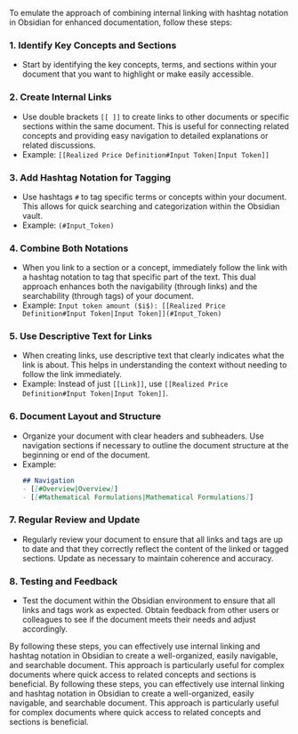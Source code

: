 To emulate the approach of combining internal linking with hashtag notation in Obsidian for enhanced documentation, follow these steps:

### 1. **Identify Key Concepts and Sections**
   - Start by identifying the key concepts, terms, and sections within your document that you want to highlight or make easily accessible.

### 2. **Create Internal Links**
   - Use double brackets `[[ ]]` to create links to other documents or specific sections within the same document. This is useful for connecting related concepts and providing easy navigation to detailed explanations or related discussions.
   - Example: `[[Realized Price Definition#Input Token|Input Token]]`

### 3. **Add Hashtag Notation for Tagging**
   - Use hashtags `#` to tag specific terms or concepts within your document. This allows for quick searching and categorization within the Obsidian vault.
   - Example: `(#Input_Token)`

### 4. **Combine Both Notations**
   - When you link to a section or a concept, immediately follow the link with a hashtag notation to tag that specific part of the text. This dual approach enhances both the navigability (through links) and the searchability (through tags) of your document.
   - Example: `Input token amount ($i$): [[Realized Price Definition#Input Token|Input Token]](#Input_Token)`

### 5. **Use Descriptive Text for Links**
   - When creating links, use descriptive text that clearly indicates what the link is about. This helps in understanding the context without needing to follow the link immediately.
   - Example: Instead of just `[[Link]]`, use `[[Realized Price Definition#Input Token|Input Token]]`.

### 6. **Document Layout and Structure**
   - Organize your document with clear headers and subheaders. Use navigation sections if necessary to outline the document structure at the beginning or end of the document.
   - Example:
     ```markdown
     ## Navigation
     - [[#Overview|Overview]]
     - [[#Mathematical Formulations|Mathematical Formulations]]
     ```

### 7. **Regular Review and Update**
   - Regularly review your document to ensure that all links and tags are up to date and that they correctly reflect the content of the linked or tagged sections. Update as necessary to maintain coherence and accuracy.

### 8. **Testing and Feedback**
   - Test the document within the Obsidian environment to ensure that all links and tags work as expected. Obtain feedback from other users or colleagues to see if the document meets their needs and adjust accordingly.

By following these steps, you can effectively use internal linking and hashtag notation in Obsidian to create a well-organized, easily navigable, and searchable document. This approach is particularly useful for complex documents where quick access to related concepts and sections is beneficial.
By following these steps, you can effectively use internal linking and hashtag notation in Obsidian to create a well-organized, easily navigable, and searchable document. This approach is particularly useful for complex documents where quick access to related concepts and sections is beneficial.